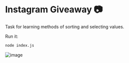 # Instagram Giveaway 📷

Task for learning methods of sorting and selecting values.

Run it:
```bash
node index.js
```

![image](https://github.com/fokaaas/serverless-academy/assets/114052215/12b04282-fbdf-4e7c-bf1e-e6ecfb5d294d)
